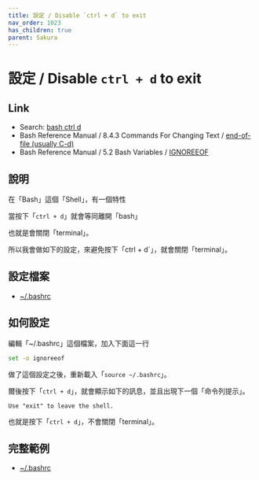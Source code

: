 ```yaml
---
title: 設定 / Disable `ctrl + d` to exit
nav_order: 1023
has_children: true
parent: Sakura
---
```



# 設定 / Disable `ctrl + d` to exit


## Link

* Search: [bash ctrl d](https://www.google.com/search?q=bash+ctrl+d)
* Bash Reference Manual / 8.4.3 Commands For Changing Text / [end-of-file (usually C-d)](https://www.gnu.org/software/bash/manual/bash.html#index-end_002dof_002dfile-_0028usually-C_002dd_0029)
* Bash Reference Manual / 5.2 Bash Variables / [IGNOREEOF](https://www.gnu.org/software/bash/manual/bash.html#index-IGNOREEOF)


## 說明

在「Bash」這個「Shell」，有一個特性

當按下「`ctrl + d`」就會等同離開「bash」

也就是會關閉「terminal」。

所以我會做如下的設定，來避免按下「ctrl + d`」，就會關閉「terminal」。


## 設定檔案

* [~/.bashrc](https://github.com/samwhelp/bashrc-enhance-prototype/blob/main/prototype/start/debian/asset/overlay/etc/skel/.bashrc#L60)


## 如何設定

編輯「~/.bashrc」這個檔案，加入下面這一行

``` bash
set -o ignoreeof
```

做了這個設定之後，重新載入「`source ~/.bashrc`」。

爾後按下「`ctrl + d`」，就會顯示如下的訊息，並且出現下一個「命令列提示」。

```
Use "exit" to leave the shell.
```

也就是按下「`ctrl + d`」，不會關閉「terminal」。


## 完整範例

* [~/.bashrc](https://github.com/samwhelp/bashrc-enhance-prototype/blob/main/prototype/start/debian/asset/overlay/etc/skel/.bashrc#L60)
